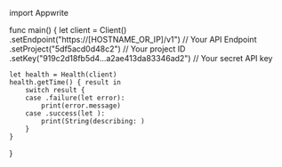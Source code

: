 import Appwrite

func main() {
    let client = Client()
      .setEndpoint("https://[HOSTNAME_OR_IP]/v1") // Your API Endpoint
      .setProject("5df5acd0d48c2") // Your project ID
      .setKey("919c2d18fb5d4...a2ae413da83346ad2") // Your secret API key

    let health = Health(client)
    health.getTime() { result in
        switch result {
        case .failure(let error):
            print(error.message)
        case .success(let ):
            print(String(describing: )
        }
    }
}
